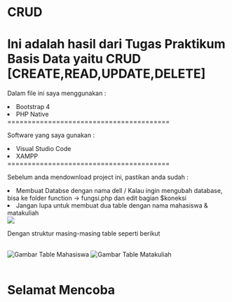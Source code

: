 # CRUD
Ini adalah hasil dari Tugas Praktikum Basis Data yaitu CRUD [CREATE,READ,UPDATE,DELETE]
========================================
<p>Dalam file ini saya menggunakan :</p>
<li>Bootstrap 4</li>
<li>PHP Native</li>
========================================<br>
<p>Software yang saya gunakan :</p>
<li>Visual Studio Code</li>
<li>XAMPP</li>
========================================<br>
<p>Sebelum anda mendownload project ini, pastikan anda sudah :</p>
<li>Membuat Databse dengan nama dell / Kalau ingin mengubah database, bisa ke folder function -> fungsi.php dan edit bagian $koneksi</li>
<li>Jangan lupa untuk membuat dua table dengan nama mahasiswa & matakuliah</li>
<img src="https://i.imgur.com/Ixo4puJ.png"/>
<p>Dengan struktur masing-masing table seperti berikut</p><br>
<img title="Gambar Table Mahasiswa" src="https://i.imgur.com/0QMkDp8.png"/>
<img title="Gambar Table Matakuliah" src="https://i.imgur.com/iYzMosB.png"/>
<br><br>
<h1>Selamat Mencoba</h1>
